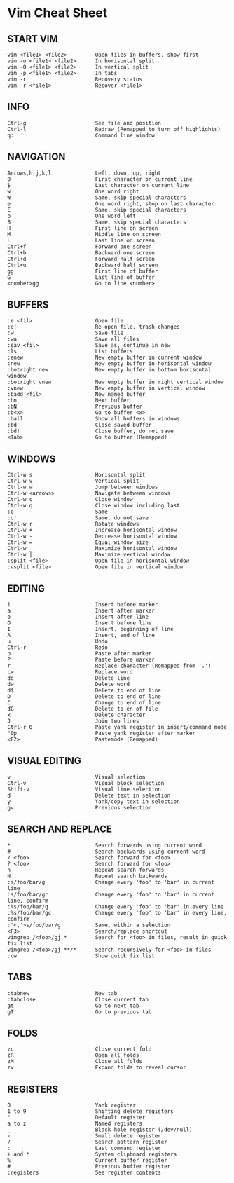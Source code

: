 # Vim Cheat Sheet

## START VIM

    vim <file1> <file2>         Open files in buffers, show first
    vim -o <file1> <file2>      In horisontal split
    vim -O <file1> <file2>      In vertical split
    vim -p <file1> <file2>      In tabs
    vim -r                      Recovery status
    vim -r <file1>              Recover <file1>
 
## INFO

    Ctrl-g                      See file and position
    Ctrl-l                      Redraw (Remapped to turn off highlights)
    q:                          Command line window
     
## NAVIGATION

    Arrows,h,j,k,l              Left, down, up, right
    0                           First character on current line
    $                           Last character on current line
    w                           One word right
    W                           Same, skip special characters
    e                           One word right, stop on last character
    E                           Same, skip special characters
    b                           One word left
    B                           Same, skip special characters
    H                           First line on screen
    M                           Middle line on screen
    L                           Last line on screen
    Ctrl+f                      Forward one screen
    Ctrl+b                      Backward one screen
    Ctrl+d                      Forward half screen
    Ctrl+u                      Backward half screen
    gg                          First line of buffer
    G                           Last line of buffer
    <number>gg                  Go to line <number>
 
## BUFFERS

    :e <fil>                    Open file
    :e!                         Re-open file, trash changes
    :w                          Save file
    :wa                         Save all files
    :sav <fil>                  Save as, continue in new
    :ls                         List buffers
    :enew                       New empty buffer in current window
    :new                        New empty buffer in horisontal window
    :botright new               New empty buffer in bottom horisontal window
    :botright vnew              New empty buffer in right vertical window
    :vnew                       New empty buffer in vertical window
    :badd <fil>                 New named buffer
    :bn                         Next buffer
    :bN                         Previous buffer
    :b<x>                       Go to buffer <x>
    :ball                       Show all buffers in windows
    :bd                         Close saved buffer
    :bd!                        Close buffer, do not save
    <Tab>                       Go to buffer (Remapped)
 
## WINDOWS

    Ctrl-w s                    Horisontal split
    Ctrl-w v                    Vertical split
    Ctrl-w w                    Jump between windows
    Ctrl-w <arrows>             Navigate between windows
    Ctrl-w c                    Close window
    Ctrl-w q                    Close window including last
    :q                          Same
    :q!                         Same, do not save
    Ctrl-w r                    Rotate windows
    Ctrl-w +                    Increase horisontal window
    Ctrl-w -                    Decrease horisontal window
    Ctrl-w =                    Equal window size
    Ctrl-w _                    Maximize horisontal window
    Ctrl-w |                    Maximize vertical window
    :split <file>               Open file in horisontal window
    :vsplit <file>              Open file in vertical window
 
## EDITING

    i                           Insert before marker
    a                           Insert after marker
    o                           Insert after line
    O                           Insert before line
    I                           Insert, beginning of line
    A                           Insert, end of line
    u                           Undo
    Ctrl-r                      Redo
    p                           Paste after marker
    P                           Paste before marker
    r                           Replace character (Remapped from '.')
    cw                          Replace word
    dd                          Delete line
    dw                          Delete word
    d$                          Delete to end of line
    D                           Delete to end of line
    C                           Change to end of line
    dG                          Delete to en of file
    x                           Delete character
    J                           Join two lines
    Ctrl-r 0                    Paste yank register in insert/command mode
    "0p                         Paste yank register after marker
    <F2>                        Pastemode (Remapped)
    
## VISUAL EDITING

    v                           Visual selection
    Ctrl-v                      Visual block selection
    Shift-v                     Visual line selection
    d                           Delete text in selection
    y                           Yank/copy text in selection
    gv                          Previous selection
    
## SEARCH AND REPLACE

    *                           Search forwards using current word
    #                           Search backwards using current word
    / <foo>                     Search forward for <foo>
    ? <foo>                     Search forward for <foo>
    n                           Repeat search forwards
    N                           Repeat search backwards
    :s/foo/bar/g                Change every 'foo' to 'bar' in current line
    :s/foo/bar/gc               Change every 'foo' to 'bar' in current line, confirm
    :%s/foo/bar/g               Change every 'foo' to 'bar' in every line
    :%s/foo/bar/gc              Change every 'foo' to 'bar' in every line, confirm
    :'<,'>s/foo/bar/g           Same, within a selection
    <F3>                        Search/replace shortcut   
    vimgrep /<foo>/gj *         Search for <foo> in files, result in quick fix list
    vimgrep /<foo>/gj **/*      Search recursively for <foo> in files
    :cw                         Show quick fix list
 
## TABS

    :tabnew                     New tab
    :tabclose                   Close current tab
    gt                          Go to next tab
    gT                          Go to previous tab

## FOLDS

    zc                          Close current fold
    zR                          Open all folds
    zM                          Close all folds
    zv                          Expand folds to reveal cursor

## REGISTERS

    0                           Yank register
    1 to 9                      Shifting delete registers
    "                           Default register
    a to z                      Named registers
    _                           Black hole register (/dev/null)
    -                           Small delete register
    /                           Search pattern register
    :                           Last command register
    + and *                     System clipboard registers
    %                           Current buffer register
    #                           Previous buffer register
    :registers                  See register contents 
